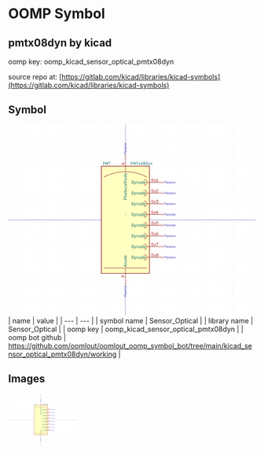 # OOMP Symbol  
## pmtx08dyn  by kicad  
  
oomp key: oomp_kicad_sensor_optical_pmtx08dyn  
  
source repo at: [https://gitlab.com/kicad/libraries/kicad-symbols](https://gitlab.com/kicad/libraries/kicad-symbols)  
## Symbol  
  
[![working.png](working_600.png)](working.png)  
| name | value | 
| --- | --- | 
| symbol name | Sensor_Optical | 
| library name | Sensor_Optical | 
| oomp key | oomp_kicad_sensor_optical_pmtx08dyn | 
| oomp bot github | https://github.com/oomlout/oomlout_oomp_symbol_bot/tree/main/kicad_sensor_optical_pmtx08dyn/working | 
## Images  
  
[![working.png](working_140.png)](working.png)  
